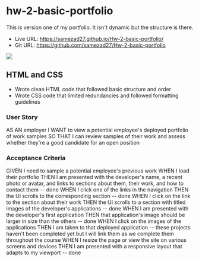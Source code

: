 # hw-2-basic-portfolio
This is version one of my portfolio. It isn't dynamic but the structure is there.
- Live URL: https://samezad27.github.io/Hw-2-basic-portfolio/
- Git URL: https://github.com/samezad27/Hw-2-basic-portfolio

![](https://i.ibb.co/MD0DfmG/portfolioscreenshot.png)

## HTML and CSS
- Wrote clean HTML code that followed basic structure and order
- Wrote CSS code that limited redundancies and followed formatting guidelines


### User Story

AS AN employer
I WANT to view a potential employee's deployed portfolio of work samples
SO THAT I can review samples of their work and assess whether they're a good candidate for an open position

### Acceptance Criteria

GIVEN I need to sample a potential employee's previous work
WHEN I load their portfolio
THEN I am presented with the developer's name, a recent photo or avatar, and links to sections about them, their work, and how to contact them -- done
WHEN I click one of the links in the navigation 
THEN the UI scrolls to the corresponding section -- done
WHEN I click on the link to the section about their work
THEN the UI scrolls to a section with titled images of the developer's applications -- done
WHEN I am presented with the developer's first application
THEN that application's image should be larger in size than the others -- done
WHEN I click on the images of the applications 
THEN I am taken to that deployed application -- these projects haven't been completed yet but I will link them as we complete them throughout the course
WHEN I resize the page or view the site on various screens and devices
THEN I am presented with a responsive layout that adapts to my viewport -- done